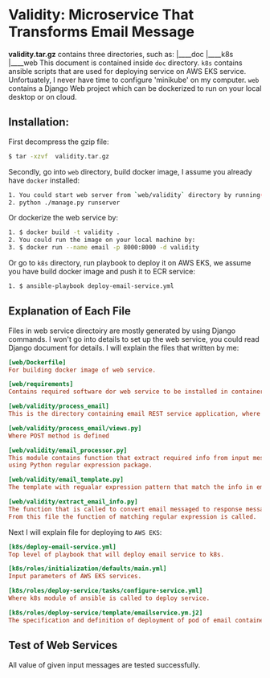 Validity: Microservice That Transforms Email Message 
==========================================================================

**validity.tar.gz** contains three directories, such as:
|____doc
|____k8s
|____web
This document is contained inside `doc` directory.
`k8s` contains ansible scripts that are used for deploying service on AWS EKS service. Unfortuately, I never have time to configure 'minikube' on my computer.
`web` contains a Django Web project which can be dockerized to run on your local desktop or on cloud.


Installation:
-------------
First decompress the gzip file:
```sh
$ tar -xzvf  validity.tar.gz
```

Secondly, go into `web` directory, build docker image, I assume you already have `docker` installed:
```sh
1. You could start web server from `web/validity` directory by running(assuming Python and Django are installed):
2. python ./manage.py runserver
```

Or dockerize the web service by:
```sh
1. $ docker build -t validity .
2. You could run the image on your local machine by:
3. $ docker run --name email -p 8000:8000 -d validity
```

Or go to `k8s` directory, run playbook to deploy it on AWS EKS,
we assume you have build docker image and push it to ECR service:
```sh
1. $ ansible-playbook deploy-email-service.yml
```

Explanation of Each File
---------------------------

Files in web service directoiry are mostly generated by using Django commands.
I won't go into details to set up the web service, you could read Django document for details.
I will explain the files that written by me:
```ini
[web/Dockerfile]
For building docker image of web service.
```

```ini
[web/requirements]
Contains required software dor web service to be installed in container.
```

```ini
[web/validity/process_email]
This is the directory containing email REST service application, where when a POST request is called from client, this application respond to the request.
```

```ini
[web/validity/process_email/views.py]
Where POST method is defined
```

```ini
[web/validity/email_processor.py]
This module contains function that extract required info from input mesage by
using Python regular expression package.
```

```ini
[web/validity/email_template.py]
The template with regualar expression pattern that match the info in emails
```
```ini
[web/validity/extract_email_info.py]
The function that is called to convert email messaged to response message.
From this file the function of matching regular expression is called.
```


Next I will explain file for deploying to  `AWS EKS`:

```ini
[k8s/deploy-email-service.yml]
Top level of playbook that will deploy email service to k8s.
```

```ini
[k8s/roles/initialization/defaults/main.yml]
Input parameters of AWS EKS services.
```

```ini
[k8s/roles/deploy-service/tasks/configure-service.yml]
Where k8s module of ansible is called to deploy service.
```

```ini
[k8s/roles/deploy-service/template/emailservice.ym.j2]
The specification and definition of deployment of pod of email container service. 
```

Test of Web Services
---------------------------
All value of given input messages are tested successfully.